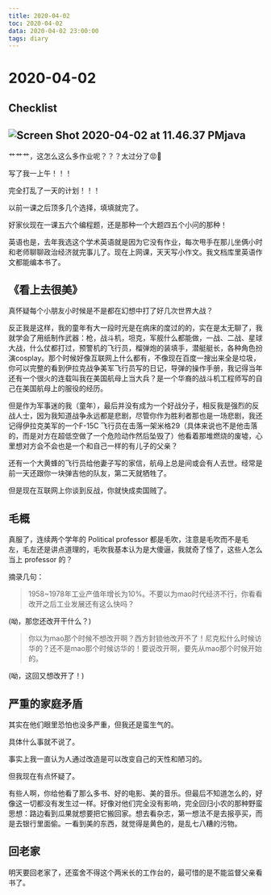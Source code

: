 ```yaml
---
title: 2020-04-02
toc: 2020-04-02
data: 2020-04-02 23:00:00
tags: diary
---
```



# 2020-04-02

## Checklist



## ![Screen Shot 2020-04-02 at 11.46.37 PM](https://tva1.sinaimg.cn/large/00831rSTly1gdfutj7x25j30zw0u0wsk.jpg)java

艹艹艹，这怎么这么多作业呢？？？太过分了😡🤬

写了我一上午！！！

完全打乱了一天的计划！！！

以前一课之后顶多几个选择，填填就完了。

好家伙现在一课五六个编程题，还是那种一个大题四五个小问的那种！

英语也是，去年我选这个学术英语就是因为它没有作业，每次甩手在那儿坐俩小时和老师聊聊政治经济就完事儿了。现在上网课，天天写小作文。我文档库里英语作文都能编本书了。

## 《看上去很美》

真怀疑每个小朋友小时候是不是都在幻想中打了好几次世界大战？

反正我是这样，我的童年有大一段时光是在病床的度过的的，实在是太无聊了，我就学会了用纸制作武器：枪，战斗机，坦克，军舰什么都能做，一战、二战、星球大战，什么仗都打过，预警机的飞行员，榴弹炮的装填手，潜艇艇长，各种角色扮演cosplay。那个时候好像互联网上什么都有，不像现在百度一搜出来全是垃圾，你可以完整的看到伊拉克战争美军飞行员写的日记，导弹的操作手册，我记得当年还有一个很火的连载叫我在美国航母上当大兵？是一个华裔的战斗机工程师写的自己在美国航母上的服役的经历。

但是作为军事迷的我（童年），最后并没有成为一个好战分子，相反我是强烈的反战人士，因为我知道战争永远都是悲剧，尽管你作为胜利者那也是一场悲剧，我还记得伊拉克美军的一个F-15C 飞行员在击落一架米格29（具体来说也不是他击落的，而是对方在超低空做了一个危险动作然后坠毁了）他看着那堆燃烧的废墟，心里想对方会不会也是一个和自己一样的有儿子的父亲？

还有一个大黄蜂的飞行员给他妻子写的家信，航母上总是间或会有人去世。经常是前一天还跟你一块弹吉他的队友，第二天就牺牲了。

但是现在互联网上你谈到反战，你就快成卖国贼了。

## 毛概

真服了，连续两个学年的 Political professor 都是毛吹，注意是毛吹而不是毛左，毛左还是讲点道理的，毛吹我基本认为是大傻逼，我就奇了怪了，这些人怎么当上 professor 的？

摘录几句：

> 1958~1978年工业产值年增长为10%。不要以为mao时代经济不行，你看看改开之后工业发展还有这么快吗？

(呦，那您还改开干什么？)

> 你以为mao那个时候不想改开啊？西方封锁他改开不了！尼克松什么时候访华的？还不是mao那个时候访华的！要说改开啊，要先从mao那个时候开始的。

(呦，这回又想改开了！)

## 严重的家庭矛盾

其实在他们眼里恐怕也没多严重，但我还是蛮生气的。

具体什么事就不说了。

事实上我一直认为人通过改造是可以改变自己的天性和陋习的。

但我现在有点怀疑了。

有些人啊，你给他看了那么多书、好的电影、美的音乐。但最后不知道怎么的，好像这一切都没有发生过一样。好像对他们完全没有影响，完全回归小农的那种野蛮思想：路边看到瓜果就想要把它搬回家。想去看杂志，第一想法不是去报亭买，而是去银行里面偷。一看到美的东西，就觉得是黄色的，是乱七八糟的污物。

## 回老家

明天要回老家了，还蛮舍不得这个两米长的工作台的，最可惜的是不能监督父亲看书了。

